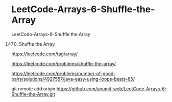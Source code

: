 # LeetCode-Arrays-6-Shuffle-the-Array
LeetCode-Arrays-6-Shuffle the Array


1470. Shuffle the Array

https://leetcode.com/tag/array/

https://leetcode.com/problems/shuffle-the-array/

https://leetcode.com/problems/number-of-good-pairs/solutions/4927557/java-easy-using-loops-beats-85/

git remote add origin https://github.com/anumit-web/LeetCode-Arrays-6-Shuffle-the-Array.git
